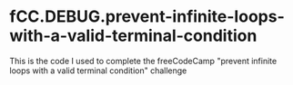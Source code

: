# fCC.DEBUG.prevent-infinite-loops-with-a-valid-terminal-condition
This is the code I used to complete the freeCodeCamp "prevent infinite loops with a valid terminal condition" challenge
